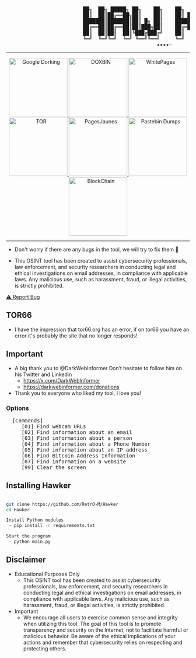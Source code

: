  <pre>
                         ██╗  ██╗ █████╗ ██╗    ██╗    ██╗  ██╗███████╗██████╗ 
                         ██║  ██║██╔══██╗██║    ██║    ██║ ██╔╝██╔════╝██╔══██╗
                         ███████║███████║██║ █╗ ██║    █████╔╝ █████╗  ██████╔╝
                         ██╔══██║██╔══██║██║███╗██║    ██╔═██╗ ██╔══╝  ██╔══██╗
                         ██║  ██║██║  ██║╚███╔███╔╝    ██║  ██╗███████╗██║  ██║
                         ╚═╝  ╚═╝╚═╝  ╚═╝ ╚══╝╚══╝     ╚═╝  ╚═╝╚══════╝╚═╝  ╚═╝
                                                 ★★★★☆
</pre>

---------------

<p align="center">
   <a href="https://github.com/RetrO-M/Hawker">
      <img src="https://upload.wikimedia.org/wikipedia/commons/archive/c/c1/20210618182605%21Google_%22G%22_logo.svg" width="160" title="Google Dorking">
      <img src="https://ia801501.us.archive.org/9/items/cdox_20221205/cdox.png" width="160" title="DOXBIN">
      <img src="https://upload.wikimedia.org/wikipedia/commons/0/02/Whitepages_logo.svg" width="160" title="WhitePages">
      <img src="https://upload.wikimedia.org/wikipedia/commons/thumb/1/15/Tor-logo-2011-flat.svg/langfr-1920px-Tor-logo-2011-flat.svg.png" width="160" title="TOR">
      <img src="https://scontent-ams4-1.xx.fbcdn.net/v/t39.30808-6/385038310_654408966794419_9159853851288758614_n.jpg?_nc_cat=101&ccb=1-7&_nc_sid=6ee11a&_nc_ohc=EBDD8F85iDUQ7kNvgEMVt1e&_nc_zt=23&_nc_ht=scontent-ams4-1.xx&_nc_gid=AmGkY18BGNrRr2rERVzde5o&oh=00_AYDJ7cuzbiMksa7hFzcyRuSltzhNDrptuLWFz3vGhgt30A&oe=675A1036" width="160" title="PagesJaunes">
      <img src="https://upload.wikimedia.org/wikipedia/en/3/35/Pastebin.com_logo.png" width="160" title="Pastebin Dumps">
      <img src="https://upload.wikimedia.org/wikipedia/commons/4/46/Bitcoin.svg" width="160" title="BlockChain">
   </a>
   <br>
</p>


-----------------

- Don't worry if there are any bugs in the tool, we will try to fix them 🔧

- This OSINT tool has been created to assist cybersecurity professionals, law enforcement, and security researchers in conducting legal and ethical investigations on email addresses, in compliance with applicable laws. Any malicious use, such as harassment, fraud, or illegal activities, is strictly prohibited.

<a href="https://github.com/RetrO-M/Hawker/issues">⚠️ Report Bug</a>

## TOR66

- I have the impression that tor66.org has an error, if on tor66 you have an error it's probably the site that no longer responds!

## Important

- A big thank you to @DarkWebInformer Don’t hesitate to follow him on his Twitter and Linkedin
  - https://x.com/DarkWebInformer
  - https://darkwebinformer.com/donations
- Thank you to everyone who liked my tool, I love you!

### Options
<pre>
  [Commands]
     [01] Find webcam URLs
     [02] Find information about an email
     [03] Find information about a person
     [04] Find information about a Phone Number
     [05] Find information about an IP address
     [06] Find Bitcoin Address Information
     [07] Find information on a website
     [99] Clear the screen</pre>

## Installing Hawker
```sh

git clone https://github.com/RetrO-M/Hawker
cd Hawker

Install Python modules 
 - pip install -r requirements.txt

Start the program
 - python main.py
```

## Disclaimer

- Educational Purposes Only
	- This OSINT tool has been created to assist cybersecurity professionals, law enforcement, and security researchers in conducting legal and ethical investigations on email addresses, in compliance with applicable laws. Any malicious use, such as harassment, fraud, or illegal activities, is strictly prohibited.
- Important
    - We encourage all users to exercise common sense and integrity when utilizing this tool. The goal of this tool is to promote transparency and security on the Internet, not to facilitate harmful or malicious behavior. Be aware of the ethical implications of your actions and remember that cybersecurity relies on respecting and protecting others.
